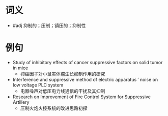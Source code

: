 # 词义
- #adj 抑制的；压制；镇压的；抑制性
# 例句
- Study of inhibitory effects of cancer suppressive factors on solid tumor in mice
	- 抑癌因子对小鼠实体瘤生长抑制作用的研究
- Interference and suppressive method of electric apparatus ′ noise on low voltage PLC system
	- 电器噪声对低压电力线通信的干扰及其抑制
- Research on Improvement of Fire Control System for Suppressive Artillery
	- 压制火炮火控系统的改进思路初探
